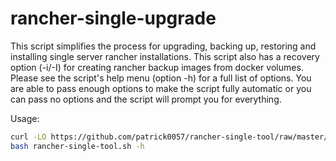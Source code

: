 # rancher-single-upgrade
This script simplifies the process for upgrading, backing up, restoring and installing single server rancher installations.  This script also has a recovery option (-i/-I) for creating rancher backup images from docker volumes.  Please see the script's help menu (option -h) for a full list of options.  You are able to pass enough options to make the script fully automatic or you can pass no options and the script will prompt you for everything.

Usage:
```bash
curl -LO https://github.com/patrick0057/rancher-single-tool/raw/master/rancher-single-tool.sh
bash rancher-single-tool.sh -h
```

